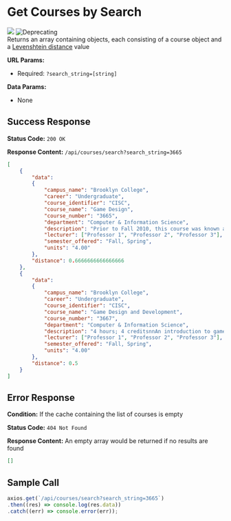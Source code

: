 # Get Courses by Search
![](https://img.shields.io/badge/%2Fapi%2Fcourses/search-GET-green?style=flat-square) ![Deprecating](https://img.shields.io/badge/-Deprecating-red?style=flat-square)\
Returns an array containing objects, each consisting of a course object and a [Levenshtein distance](https://en.wikipedia.org/wiki/Levenshtein_distance) value

**URL Params:**
- Required: `?search_string=[string]`

**Data Params:**
- None

## Success Response
**Status Code:** `200 OK`

**Response Content:**
`/api/courses/search?search_string=3665`
```json
[
    {
        "data": 
        {
            "campus_name": "Brooklyn College",
            "career": "Undergraduate",
            "course_identifier": "CISC",
            "course_name": "Game Design",
            "course_number": "3665",
            "department": "Computer & Information Science",
            "description": "Prior to Fall 2010, this course was known as CIS 54.2.nThe information below might still reflect the old course numbers. Bracketed numbers, if any, are the old course numbers. Learn more...)",
            "lecturer": ["Professor 1", "Professor 2", "Professor 3"],
            "semester_offered": "Fall, Spring",
            "units": "4.00"
        },
        "distance": 0.6666666666666666
    },
    {
        "data":
        {
            "campus_name": "Brooklyn College",
            "career": "Undergraduate",
            "course_identifier": "CISC",
            "course_name": "Game Design and Development",
            "course_number": "3667",
            "department": "Computer & Information Science",
            "description": "4 hours; 4 creditsnnAn introduction to game design and programming. Topics include analysis of existing games, game mechanics, social games. Game development using a game engine, including the use of assets and prefabs, movement, animations, audio and data persistence. Multi-week individual and small group assignments in game design and development. (Not open to students who have taken Computer and Information Science 3660 or Computer and Information Science 3665.)nnPrerequisite: Computer and Information Science 3130.",
            "lecturer": ["Professor 1", "Professor 2", "Professor 3"],
            "semester_offered": "Fall, Spring",
            "units": "4.00"
        },
        "distance": 0.5
    }
]
```

## Error Response
**Condition:** If the cache containing the list of courses is empty

**Status Code:** `404 Not Found`

**Response Content:**
An empty array would be returned if no results are found
```json
[]
```

## Sample Call
```js
axios.get(`/api/courses/search?search_string=3665`)
.then((res) => console.log(res.data))
.catch((err) => console.error(err));
```